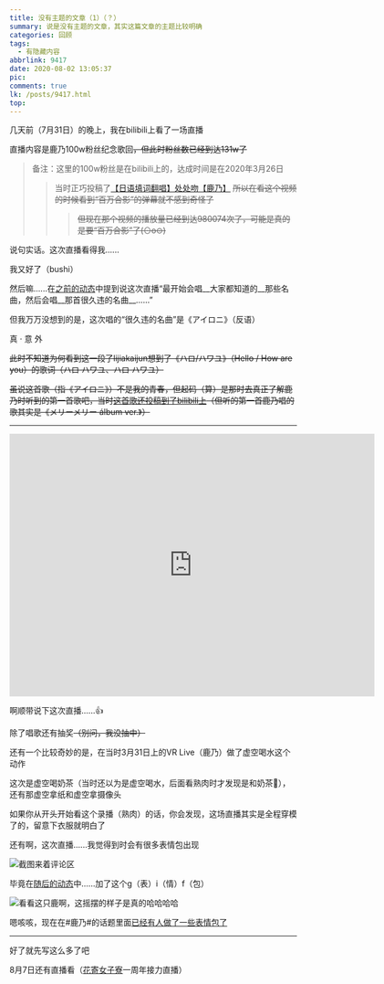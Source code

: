 ```yaml
---
title: 没有主题的文章（1）（？）
summary: 说是没有主题的文章，其实这篇文章的主题比较明确
categories: 回顾
tags:
  - 有隐藏内容
abbrlink: 9417
date: 2020-08-02 13:05:37
pic:
comments: true
lk: /posts/9417.html
top:
---
```


几天前（7月31日）的晚上，我在bilibili上看了一场直播

直播内容是鹿乃100w粉丝纪念歌回~~，但此时粉丝数已经到达131w了~~

<!-- more -->

>备注：这里的100w粉丝是在bilibili上的，达成时间是在2020年3月26日
>
>>当时正巧投稿了[【日语填词翻唱】处处吻【鹿乃】](https://www.bilibili.com/video/BV127411C7jS)<!--对没错，用日语来翻唱（还混杂着一些粤语）-->
>>~~所以在看这个视频的时候看到“百万合影”的弹幕就不感到奇怪了~~
>>
>>>~~但现在那个视频的播放量已经到达980074次了，可能是真的是要“百万合影”了(⊙o⊙)~~

<!--（严禁套娃）-->

<!--记录弹幕位置：58:11，内容如下：
鹿乃第一次提到梅奔：BV1g7411v7Du（神回！！！）
-->

说句实话。这次直播看得我......

我又好了（bushi）

然后嘛......在[之前的动态](https://t.bilibili.com/417736430546094273)中提到说这次直播“最开始会唱__大家都知道的__那些名曲，然后会唱__那首很久违的名曲__......”

但我万万没想到的是，这次唱的“很久违的名曲”是《アイロニ》（反语）

真 · 意 外

~~此时不知道为何看到这一段了lijiakaijun想到了《ハロ/ハワユ》（Hello / How are you）的歌词（ハロ ハワユ、ハロ ハワユ）~~

~~虽说这首歌（指《アイロニ》）不是我的青春，但起码（算）是那时去真正了解鹿乃时听到的第一首歌吧<!--“喂，那在拜年祭上合唱的《星之回响》呢？？？”“这首......额......虽说这是花寄鹿唱的嘛......”-->，当时[这首歌还投稿到了bilibili上](https://www.bilibili.com/video/BV1u7411H7b9)（但听的第一首鹿乃唱的歌其实是《メリーメリー álbum ver.》）~~

---

<iframe src="https://player.bilibili.com/player.html?bvid=BV1Ai4y1G7fE" scrolling="no" border="0" frameborder="no" framespacing="0" allowfullscreen="true" style="width:640px; height:460px"> </iframe>

啊顺带说下这次直播......👍

除了唱歌还有抽奖~~（别问，我没抽中）~~

还有一个比较奇妙的是，在当时3月31日上的VR Live（鹿乃）做了虚空喝水这个动作

这次是虚空喝奶茶（当时还以为是虚空喝水，后面看熟肉时才发现是和奶茶🤣），还有那虚空拿纸和虚空拿摄像头

如果你从开头开始看这个录播（熟肉）的话，你会发现，这场直播其实是全程穿模了的，留意下衣服就明白了

还有啊，这次直播......我觉得到时会有很多表情包出现

![截图来着评论区](https://liliakaijun-pic.vercel.app/9417/20200802135143.webp)

毕竟在[随后的动态](https://t.bilibili.com/418201042925736769)中......加了这个g（表）i（情）f（包）

![看看这只鹿啊，这摇摆的样子是真的哈哈哈哈](https://liliakaijun-pic.vercel.app/9417/20200803160419.gif)

嗯咳咳，现在在#鹿乃#的话题里面[已经有人做了一些表情包了](https://t.bilibili.com/418344524897510944)

---

好了就先写这么多了吧

8月7日还有直播看（[花寄女子寮](https://zh.moegirl.org.cn/花寄女子寮)一周年接力直播）

<!--原本是想要写写这次直播的感受，但......貌似写偏了www
算了不理了，反正写都写了，就这样吧-->

<!--话说回来，鹿乃挺努力的-->